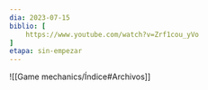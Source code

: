 ```yaml
---
dia: 2023-07-15
biblio: [
	https://www.youtube.com/watch?v=Zrf1cou_yVo
]
etapa: sin-empezar
---
```










![[Game mechanics/Índice#Archivos]]
